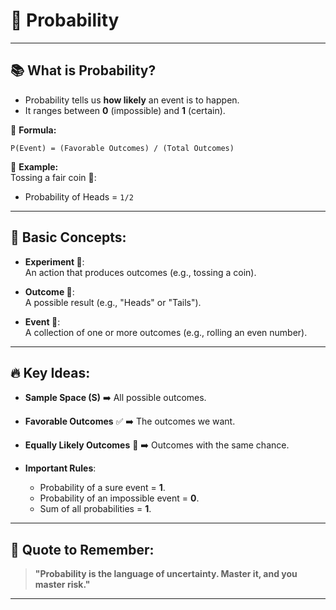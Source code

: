 # 🎯 Probability

---

## 📚 What is Probability?

- Probability tells us **how likely** an event is to happen.
- It ranges between **0** (impossible) and **1** (certain).

🧮 **Formula:**  
<!-- $$
\text{P(Event)} = \frac{\text{Number of favorable outcomes}}{\text{Total number of possible outcomes}}
$$ -->
`P(Event) = (Favorable Outcomes) / (Total Outcomes)`

🔹 **Example:**  
Tossing a fair coin 🎲:  
<!-- Probability of getting Heads = \( \frac{1}{2} \) -->
- Probability of Heads = `1/2`

---

## 🧩 Basic Concepts:

- **Experiment 🎯**:  
  An action that produces outcomes (e.g., tossing a coin).

- **Outcome 🎲**:  
  A possible result (e.g., "Heads" or "Tails").

- **Event 🎉**:  
  A collection of one or more outcomes (e.g., rolling an even number).

---

## 🔥 Key Ideas:

- **Sample Space (S)** ➡️ All possible outcomes.

- **Favorable Outcomes** ✅ ➡️ The outcomes we want.

- **Equally Likely Outcomes** 🎯 ➡️ Outcomes with the same chance.

- **Important Rules**:
  - Probability of a sure event = **1**.
  - Probability of an impossible event = **0**.
  - Sum of all probabilities = **1**.

---

## 🌟 Quote to Remember:
> **"Probability is the language of uncertainty. Master it, and you master risk."**

---